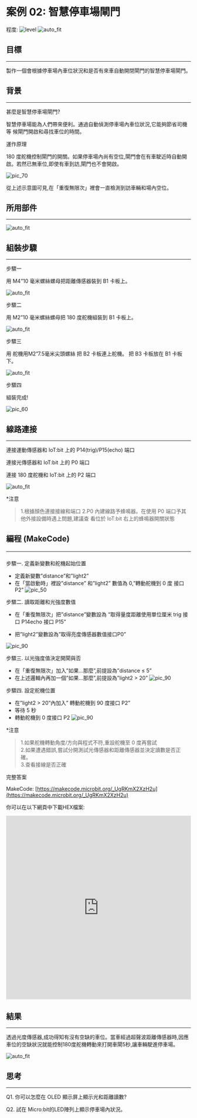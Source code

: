 # 案例 02: 智慧停車場閘門

程度: ![level](images/level2.png)
![auto_fit](images/Case2/case-02.png)<P>

## 目標
<HR>

製作一個會根據停車場內車位狀況和是否有來車自動開閉閘門的智慧停車場閘門。<BR><P>

## 背景
<HR>

<span id="subtitle">甚麼是智慧停車場閘門?</span><P>
智慧停車場能為人們帶來便利。通過自動偵測停車場內車位狀況,它能夠節省司機等
候閘門開啟和尋找車位的時間。<BR><P>

<span id="subtitle">運作原理</span><P>
180 度舵機控制閘門的開關。如果停車場內尚有空位,閘門會在有車駛近時自動開啟。若然已無車位,即使有車到訪,閘門也不會開啟。<BR><P>
![pic_70](images/Case2/Concept-diagram-Case2.png)<P>
從上述示意圖可見,在「重復無限次」裡會一直檢測到訪車輛和場內空位。

## 所用部件
<HR>

![auto_fit](images/Case2/Case2_parts.png)<P>

## 組裝步驟
<HR>

<span id="subtitle">步驟一</span><BR><P>
用 M4”10 毫米螺絲螺母把距離傳感器裝到 B1 卡板上。 <BR><P>
![auto_fit](images/Case2/Case2_ass1.png)<P>
<span id="subtitle">步驟二</span><BR><P>
用 M2”10 毫米螺絲螺母把 180 度舵機組裝到 B1 卡板上。<BR><P>
![auto_fit](images/Case2/Case2_ass2.png)<P>
<span id="subtitle">步驟三</span><BR><P>
用 舵機用M2”7.5毫米尖頭螺絲 把 B2 卡板連上舵機。 把 B3 卡板放在
B1 卡板下。<BR><P>
![auto_fit](images/Case2/Case2_ass3.png)<P>
<span id="subtitle">步驟四</span><BR><P>
組裝完成!<BR><P>
![pic_60](images/Case2/Case2_ass4.png)<P>


## 線路連接
<HR>

連接運動傳感器和 IoT:bit 上的 P14(trig)/P15(echo) 端口<BR><P>
連接光傳感器和 IoT:bit 上的 P0 端口<BR><P>
連接 180 度舵機和 IoT:bit 上的 P2 端口<BR><P>
![auto_fit](images/Case2/Case2_hardware.png)<P>

*注意<BR>

>1.根據顏色連接接線和端口
>2.P0 內建線路予蜂鳴器。在使用 P0 端口予其他外接設備時遇上問題,建議查
看位於 IoT:bit 右上的蜂鳴器開關狀態

## 編程 (MakeCode)<HR>

<span id="subtitle">步驟一. 定義新變數和舵機起始位置</span><BR><P>
* 定義新變數”distance”和”light2”
* 在「當啟動時」裡設”distance” 和”light2” 數值為 0,”轉動舵機到 0 度 接口 P2”
![pic_50](images/Case2/Case2_p1.png)<P>

<span id="subtitle">步驟二. 讀取距離和光強度數值</span><BR><P>
* 在「重復無限次」把”distance”變數設為 “取得量度距離使用單位厘米 trig 接口 P14echo 接口 P15”

* 把”light2”變數設為”取得亮度傳感器數值接口P0”

![pic_90](images/Case2/Case2_p2.png)<P>

<span id="subtitle">步驟三. 以光強度值決定開閘與否</span><BR><P>
* 在「重復無限次」加入”如果...那麼”,前提設為”distance ≤ 5”
* 在上述邏輯內再加一個”如果...那麼”,前提設為”light2 > 20”
![pic_90](images/Case2/Case2_p3.png)<P>

<span id="subtitle">步驟四. 設定舵機位置</span><BR><P>
* 在”light2 > 20”內加入” 轉動舵機到 90 度接口 P2”
* 等待 5 秒
* 轉動舵機到 0 度接口 P2
![pic_90](images/Case2/Case2_p4.png)<P>

*注意

>1.如果舵機轉動角度/方向與程式不符,重設舵機至 0 度再嘗試<BR>
>2.如果遭遇錯誤,嘗試分開測試光傳感器和距離傳感器並決定讀數是否正確。<BR>
>3.查看接線是否正確<BR>

<span id="subtitle">完整答案<BR><P>
MakeCode: [https://makecode.microbit.org/_UgRKmX2XzH2u](https://makecode.microbit.org/_UgRKmX2XzH2u)<BR><P>
你可以在以下網頁中下載HEX檔案:<BR>
<iframe src="https://makecode.microbit.org/#pub:_UgRKmX2XzH2u" width="100%" height="500" frameborder="0"></iframe>

## 結果
<HR>

透過光度傳感器,成功得知有沒有空缺的車位。當車經過超聲波距離傳感器時,因應車位的空缺狀況就能控制180度舵機轉動來打開車閘5秒,讓車輛駛進停車場。<BR><P>
![auto_fit](images/Case2/Case2_result.gif)<P>

## 思考
<HR>

Q1. 你可以怎麼在 OLED 顯示屏上顯示光和距離讀數?<BR><P>
Q2. 試在 Micro:bit的LED陣列上顯示停車場內狀況。<BR><P>
